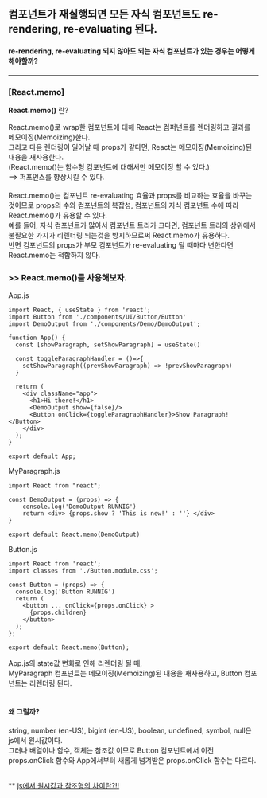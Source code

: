 ## 컴포넌트가 재실행되면 모든 자식 컴포넌트도 re-rendering, re-evaluating 된다.  
#### re-rendering, re-evaluating 되지 않아도 되는 자식 컴포넌트가 있는 경우는 어떻게 해야할까?  
  
---

### [React.memo]

**React.memo()** 란?  

React.memo()로 wrap한 컴포넌트에 대해 React는 컴퍼넌트를 렌더링하고 결과를 메모이징(Memoizing)한다.  
그리고 다음 렌더링이 일어날 때 props가 같다면, React는 메모이징(Memoizing)된 내용을 재사용한다.  
(React.memo()는 함수형 컴포넌트에 대해서만 메모이징 할 수 있다.)  
==> 퍼포먼스를 향상시킬 수 있다.  
<br/>
React.memo()는 컴포넌트 re-evaluating 효율과 props를 비교하는 효율을 바꾸는 것이므로 props의 수와 컴포넌트의 복잡성, 컴포넌트의 자식 컴포넌트 수에 따라 React.memo()가 유용할 수 있다.  
예를 들어, 자식 컴포넌트가 많아서 컴포넌트 트리가 크다면, 컴포넌트 트리의 상위에서 불필요한 가지가 리렌더링 되는것을 방지하므로써 React.memo가 유용하다.  
반면 컴포넌트의 props가 부모 컴포넌트가 re-evaluating 될 때마다 변한다면 React.memo는 적합하지 않다.

### >> React.memo()를 사용해보자.

App.js
```
import React, { useState } from 'react';
import Button from './components/UI/Button/Button'
import DemoOutput from './components/Demo/DemoOutput';

function App() {
  const [showParagraph, setShowParagraph] = useState()

  const toggleParagraphHandler = ()=>{
    setShowParagraph((prevShowParagraph) => !prevShowParagraph)
  }

  return (
    <div className="app">
      <h1>Hi there!</h1>
      <DemoOutput show={false}/>
      <Button onClick={toggleParagraphHandler}>Show Paragraph!</Button>
    </div>
  );
}

export default App;
```

MyParagraph.js
```
import React from "react";

const DemoOutput = (props) => {
    console.log('DemoOutput RUNNIG')
    return <div> {props.show ? 'This is new!' : ''} </div>
}

export default React.memo(DemoOutput)
```

Button.js
```
import React from 'react';
import classes from './Button.module.css';

const Button = (props) => {
  console.log('Button RUNNIG')
  return (
    <button ... onClick={props.onClick} >
      {props.children}
    </button>
  );
};

export default React.memo(Button);
```

App.js의 state값 변화로 인해 리렌더링 될 때,  
MyParagraph 컴포넌트는 메모이징(Memoizing)된 내용을 재사용하고, Button 컴포넌트는 리렌더링 된다.  
<br/>

#### 왜 그럴까?  
string, number (en-US), bigint (en-US), boolean, undefined, symbol, null은 js에서 원시값이다.  
그러나 배열이나 함수, 객체는 참조값 이므로 Button 컴포넌트에서 이전 props.onClick 함수와 App에서부터 새롭게 넘겨받은 props.onClick 함수는 다르다.  
<br/>

** [js에서 원시값과 참조형의 차이란?!!]('https://academind.com/tutorials/reference-vs-primitive-values')